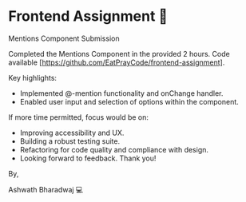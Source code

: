 # Frontend Assignment 🚀

Mentions Component Submission

Completed the Mentions Component in the provided 2 hours. Code available [https://github.com/EatPrayCode/frontend-assignment].

Key highlights:

- Implemented @-mention functionality and onChange handler.
- Enabled user input and selection of options within the component.

If more time permitted, focus would be on:

- Improving accessibility and UX.
- Building a robust testing suite.
- Refactoring for code quality and compliance with design.
- Looking forward to feedback. Thank you!

By,

Ashwath Bharadwaj 💻


